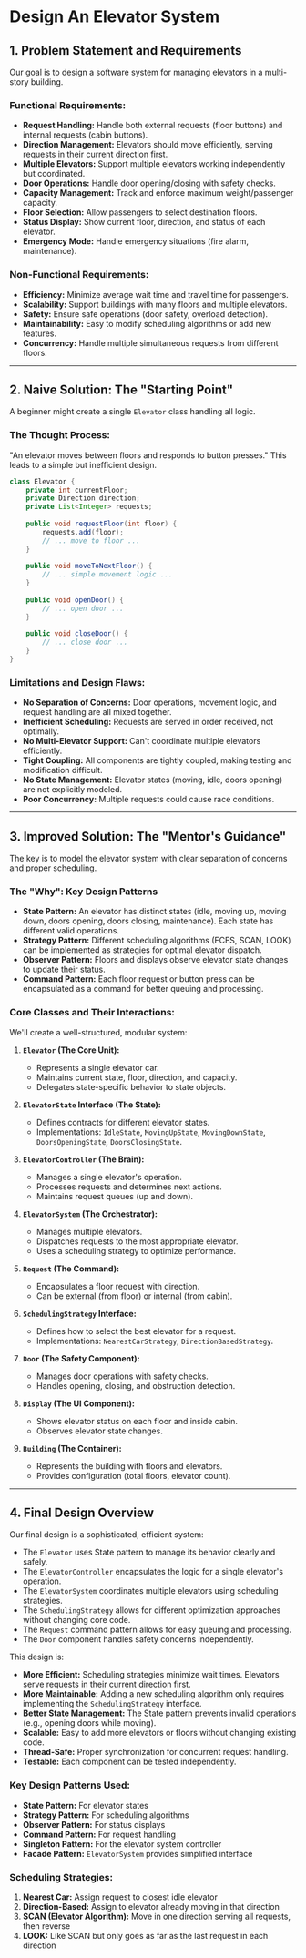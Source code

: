 # Design An Elevator System

## 1. Problem Statement and Requirements

Our goal is to design a software system for managing elevators in a multi-story building.

### Functional Requirements:

- **Request Handling:** Handle both external requests (floor buttons) and internal requests (cabin buttons).
- **Direction Management:** Elevators should move efficiently, serving requests in their current direction first.
- **Multiple Elevators:** Support multiple elevators working independently but coordinated.
- **Door Operations:** Handle door opening/closing with safety checks.
- **Capacity Management:** Track and enforce maximum weight/passenger capacity.
- **Floor Selection:** Allow passengers to select destination floors.
- **Status Display:** Show current floor, direction, and status of each elevator.
- **Emergency Mode:** Handle emergency situations (fire alarm, maintenance).

### Non-Functional Requirements:

- **Efficiency:** Minimize average wait time and travel time for passengers.
- **Scalability:** Support buildings with many floors and multiple elevators.
- **Safety:** Ensure safe operations (door safety, overload detection).
- **Maintainability:** Easy to modify scheduling algorithms or add new features.
- **Concurrency:** Handle multiple simultaneous requests from different floors.

---

## 2. Naive Solution: The "Starting Point"

A beginner might create a single `Elevator` class handling all logic.

### The Thought Process:

"An elevator moves between floors and responds to button presses." This leads to a simple but inefficient design.

```java
class Elevator {
    private int currentFloor;
    private Direction direction;
    private List<Integer> requests;
    
    public void requestFloor(int floor) {
        requests.add(floor);
        // ... move to floor ...
    }
    
    public void moveToNextFloor() {
        // ... simple movement logic ...
    }
    
    public void openDoor() {
        // ... open door ...
    }
    
    public void closeDoor() {
        // ... close door ...
    }
}
```

### Limitations and Design Flaws:

- **No Separation of Concerns:** Door operations, movement logic, and request handling are all mixed together.
- **Inefficient Scheduling:** Requests are served in order received, not optimally.
- **No Multi-Elevator Support:** Can't coordinate multiple elevators efficiently.
- **Tight Coupling:** All components are tightly coupled, making testing and modification difficult.
- **No State Management:** Elevator states (moving, idle, doors opening) are not explicitly modeled.
- **Poor Concurrency:** Multiple requests could cause race conditions.

---

## 3. Improved Solution: The "Mentor's Guidance"

The key is to model the elevator system with clear separation of concerns and proper scheduling.

### The "Why": Key Design Patterns

- **State Pattern:** An elevator has distinct states (idle, moving up, moving down, doors opening, doors closing, maintenance). Each state has different valid operations.
- **Strategy Pattern:** Different scheduling algorithms (FCFS, SCAN, LOOK) can be implemented as strategies for optimal elevator dispatch.
- **Observer Pattern:** Floors and displays observe elevator state changes to update their status.
- **Command Pattern:** Each floor request or button press can be encapsulated as a command for better queuing and processing.

### Core Classes and Their Interactions:

We'll create a well-structured, modular system:

1. **`Elevator` (The Core Unit):**
    - Represents a single elevator car.
    - Maintains current state, floor, direction, and capacity.
    - Delegates state-specific behavior to state objects.

2. **`ElevatorState` Interface (The State):**
    - Defines contracts for different elevator states.
    - Implementations: `IdleState`, `MovingUpState`, `MovingDownState`, `DoorsOpeningState`, `DoorsClosingState`.

3. **`ElevatorController` (The Brain):**
    - Manages a single elevator's operation.
    - Processes requests and determines next actions.
    - Maintains request queues (up and down).

4. **`ElevatorSystem` (The Orchestrator):**
    - Manages multiple elevators.
    - Dispatches requests to the most appropriate elevator.
    - Uses a scheduling strategy to optimize performance.

5. **`Request` (The Command):**
    - Encapsulates a floor request with direction.
    - Can be external (from floor) or internal (from cabin).

6. **`SchedulingStrategy` Interface:**
    - Defines how to select the best elevator for a request.
    - Implementations: `NearestCarStrategy`, `DirectionBasedStrategy`.

7. **`Door` (The Safety Component):**
    - Manages door operations with safety checks.
    - Handles opening, closing, and obstruction detection.

8. **`Display` (The UI Component):**
    - Shows elevator status on each floor and inside cabin.
    - Observes elevator state changes.

9. **`Building` (The Container):**
    - Represents the building with floors and elevators.
    - Provides configuration (total floors, elevator count).

---

## 4. Final Design Overview

Our final design is a sophisticated, efficient system:

* The `Elevator` uses State pattern to manage its behavior clearly and safely.
* The `ElevatorController` encapsulates the logic for a single elevator's operation.
* The `ElevatorSystem` coordinates multiple elevators using scheduling strategies.
* The `SchedulingStrategy` allows for different optimization approaches without changing core code.
* The `Request` command pattern allows for easy queuing and processing.
* The `Door` component handles safety concerns independently.

This design is:

- **More Efficient:** Scheduling strategies minimize wait times. Elevators serve requests in their current direction first.
- **More Maintainable:** Adding a new scheduling algorithm only requires implementing the `SchedulingStrategy` interface.
- **Better State Management:** The State pattern prevents invalid operations (e.g., opening doors while moving).
- **Scalable:** Easy to add more elevators or floors without changing existing code.
- **Thread-Safe:** Proper synchronization for concurrent request handling.
- **Testable:** Each component can be tested independently.

### Key Design Patterns Used:

- **State Pattern:** For elevator states
- **Strategy Pattern:** For scheduling algorithms
- **Observer Pattern:** For status displays
- **Command Pattern:** For request handling
- **Singleton Pattern:** For the elevator system controller
- **Facade Pattern:** `ElevatorSystem` provides simplified interface

### Scheduling Strategies:

1. **Nearest Car:** Assign request to closest idle elevator
2. **Direction-Based:** Assign to elevator already moving in that direction
3. **SCAN (Elevator Algorithm):** Move in one direction serving all requests, then reverse
4. **LOOK:** Like SCAN but only goes as far as the last request in each direction

